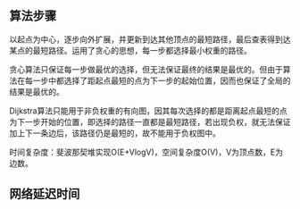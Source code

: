 算法步骤
---
以起点为中心，逐步向外扩展，并更新到达其他顶点的最短路径，最后查表得到达某点的最短路径。运用了贪心的思想，每一步都选择最小权重的路径。

贪心算法只保证每一步做最优的选择，但无法保证最终的结果是最优的。但由于算法在每一步中都选择了距起点最短的点为下一步的起始位置，因而也保证了全局的结果是最优的。

Dijkstra算法只能用于非负权重的有向图，因其每次选择的都是距离起点最短的点为下一步开始的位置，即选择的路径一直都是最短路径，若出现负权，就无法保证加上下一条边后，该路径仍是最短的，故不能用于负权图中。

时间复杂度：斐波那契堆实现O(E+VlogV)，空间复杂度O(V)，V为顶点数，E为边数。

网络延迟时间
---
